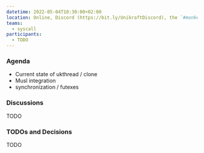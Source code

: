 ```yaml
---
datetime: 2022-05-04T10:30:00+02:00
location: Online, Discord (https://bit.ly/UnikraftDiscord), the `#monkey-business` voice channel
teams:
  - syscall
participants:
  - TODO
---
```


### Agenda

* Current state of ukthread / clone
* Musl integration
* synchronization / futexes

### Discussions

TODO

### TODOs and Decisions

TODO
